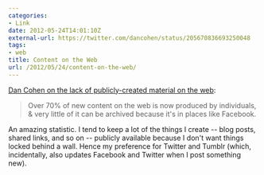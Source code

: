 ```yaml
---
categories:
- Link
date: 2012-05-24T14:01:10Z
external-url: https://twitter.com/dancohen/status/205670836693250048
tags:
- web
title: Content on the Web
url: /2012/05/24/content-on-the-web/
---
```


[Dan Cohen on the lack of publicly-created material on the web](https://twitter.com/dancohen/status/205670836693250048):

> Over 70% of new content on the web is now produced by individuals, & very little of it can be archived because it's in places like Facebook.

An amazing statistic. I tend to keep a lot of the things I create -- blog posts, shared links, and so on -- publicly available because I don't want things locked behind a wall. Hence my preference for Twitter and Tumblr (which, incidentally, also updates Facebook and Twitter when I post something new).
